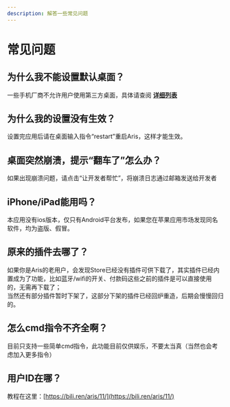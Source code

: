 ```yaml
---
description: 解答一些常见问题
---
```


# 常见问题

## 为什么我不能设置默认桌面？

一些手机厂商不允许用户使用第三方桌面，具体请查阅 [**详细列表**](https://support.qq.com/products/46920/faqs/43340)

## 为什么我的设置没有生效？

设置完应用后请在桌面输入指令“restart”重启Aris，这样才能生效。

## 桌面突然崩溃，提示“翻车了”怎么办？

如果出现崩溃问题，请点击“让开发者帮忙”，将崩溃日志通过邮箱发送给开发者

## iPhone/iPad能用吗？

本应用没有ios版本，仅只有Android平台发布，如果您在苹果应用市场发现同名软件，均为盗版、假冒。

## 原来的插件去哪了？

如果你是Aris的老用户，会发现Store已经没有插件可供下载了，其实插件已经内置成为了功能，比如蓝牙/wifi的开关、付款码这些之前的插件是可以直接使用的，无需再下载了；\
当然还有部分插件暂时下架了，这部分下架的插件已经回炉重造，后期会慢慢回归的。

## 怎么cmd指令不齐全啊？

目前只支持一些简单cmd指令，此功能目前仅供娱乐，不要太当真（当然也会考虑加入更多指令）

## 用户ID在哪？

教程在这里：[https://bili.ren/aris/11/](https://bili.ren/aris/11/)
